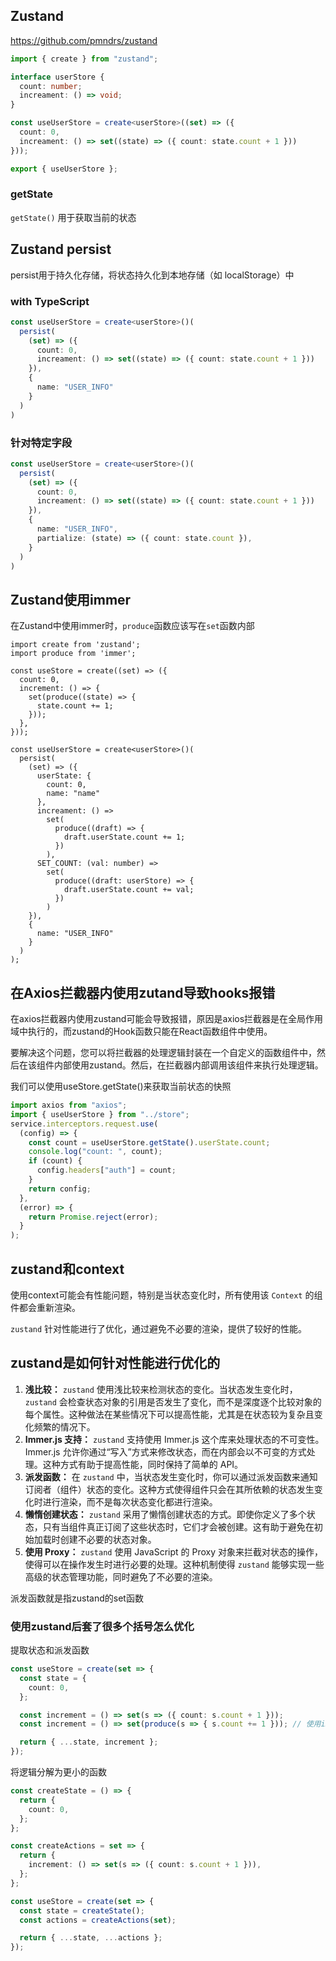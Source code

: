 ## Zustand

https://github.com/pmndrs/zustand

```ts
import { create } from "zustand";

interface userStore {
  count: number;
  increament: () => void;
}

const useUserStore = create<userStore>((set) => ({
  count: 0,
  increament: () => set((state) => ({ count: state.count + 1 }))
}));

export { useUserStore };
```

### getState

`getState()` 用于获取当前的状态

## Zustand persist

persist用于持久化存储，将状态持久化到本地存储（如 localStorage）中



### with TypeScript

```ts
const useUserStore = create<userStore>()(
  persist(
    (set) => ({
      count: 0,
      increament: () => set((state) => ({ count: state.count + 1 }))
    }),
    {
      name: "USER_INFO"
    }
  )
)
```

### 针对特定字段

```ts
const useUserStore = create<userStore>()(
  persist(
    (set) => ({
      count: 0,
      increament: () => set((state) => ({ count: state.count + 1 }))
    }),
    {
      name: "USER_INFO",
      partialize: (state) => ({ count: state.count }),
    }
  )
)
```





## Zustand使用immer

在Zustand中使用immer时，`produce`函数应该写在`set`函数内部

```tsx
import create from 'zustand';
import produce from 'immer';

const useStore = create((set) => ({
  count: 0,
  increment: () => {
    set(produce((state) => {
      state.count += 1;
    }));
  },
}));
```



```tsx
const useUserStore = create<userStore>()(
  persist(
    (set) => ({
      userState: {
        count: 0,
        name: "name"
      },
      increament: () =>
        set(
          produce((draft) => {
            draft.userState.count += 1;
          })
        ),
      SET_COUNT: (val: number) =>
        set(
          produce((draft: userStore) => {
            draft.userState.count += val;
          })
        )
    }),
    {
      name: "USER_INFO"
    }
  )
);
```



## 在Axios拦截器内使用zutand导致hooks报错

在axios拦截器内使用zustand可能会导致报错，原因是axios拦截器是在全局作用域中执行的，而zustand的Hook函数只能在React函数组件中使用。

要解决这个问题，您可以将拦截器的处理逻辑封装在一个自定义的函数组件中，然后在该组件内部使用zustand。然后，在拦截器内部调用该组件来执行处理逻辑。

我们可以使用useStore.getState()来获取当前状态的快照

```ts
import axios from "axios";
import { useUserStore } from "../store";
service.interceptors.request.use(
  (config) => {
    const count = useUserStore.getState().userState.count;
    console.log("count: ", count);
    if (count) {
      config.headers["auth"] = count;
    }
    return config;
  },
  (error) => {
    return Promise.reject(error);
  }
);
```



## zustand和context

使用context可能会有性能问题，特别是当状态变化时，所有使用该 `Context` 的组件都会重新渲染。

`zustand` 针对性能进行了优化，通过避免不必要的渲染，提供了较好的性能。

## zustand是如何针对性能进行优化的

1. **浅比较：** `zustand` 使用浅比较来检测状态的变化。当状态发生变化时，`zustand` 会检查状态对象的引用是否发生了变化，而不是深度逐个比较对象的每个属性。这种做法在某些情况下可以提高性能，尤其是在状态较为复杂且变化频繁的情况下。
2. **Immer.js 支持：** `zustand` 支持使用 Immer.js 这个库来处理状态的不可变性。Immer.js 允许你通过“写入”方式来修改状态，而在内部会以不可变的方式处理。这种方式有助于提高性能，同时保持了简单的 API。
3. **派发函数：** 在 `zustand` 中，当状态发生变化时，你可以通过派发函数来通知订阅者（组件）状态的变化。这种方式使得组件只会在其所依赖的状态发生变化时进行渲染，而不是每次状态变化都进行渲染。
4. **懒惰创建状态：** `zustand` 采用了懒惰创建状态的方式。即使你定义了多个状态，只有当组件真正订阅了这些状态时，它们才会被创建。这有助于避免在初始加载时创建不必要的状态对象。
5. **使用 Proxy：** `zustand` 使用 JavaScript 的 Proxy 对象来拦截对状态的操作，使得可以在操作发生时进行必要的处理。这种机制使得 `zustand` 能够实现一些高级的状态管理功能，同时避免了不必要的渲染。

派发函数就是指zustand的set函数



### 使用zustand后套了很多个括号怎么优化

提取状态和派发函数

```ts
const useStore = create(set => {
  const state = {
    count: 0,
  };

  const increment = () => set(s => ({ count: s.count + 1 }));
  const increment = () => set(produce(s => { s.count += 1 })); // 使用immer

  return { ...state, increment };
});
```

将逻辑分解为更小的函数

```ts
const createState = () => {
  return {
    count: 0,
  };
};

const createActions = set => {
  return {
    increment: () => set(s => ({ count: s.count + 1 })),
  };
};

const useStore = create(set => {
  const state = createState();
  const actions = createActions(set);

  return { ...state, ...actions };
});
```

